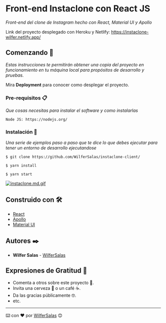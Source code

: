 # Front-end Instaclone con React JS

_Front-end del clone de Instagram hecho con React, Material UI y Apollo_

Link del proyecto desplegado con Heroku y Netlify: https://instaclone-wilfer.netlify.app/

## Comenzando 🚀

_Estas instrucciones te permitirán obtener una copia del proyecto en funcionamiento en tu máquina local para propósitos de desarrollo y pruebas._

Mira **Deployment** para conocer como desplegar el proyecto.


### Pre-requisitos 📋

_Que cosas necesitas para instalar el software y como instalarlas_

```
Node JS: https://nodejs.org/
```

### Instalación 🔧

_Una serie de ejemplos paso a paso que te dice lo que debes ejecutar para tener un entorno de desarrollo ejecutandose_

```
$ git clone https://github.com/WilferSalas/instaclone-client/
```

```
$ yarn install
```

```
$ yarn start
```

[![instaclone.md.gif](https://s2.gifyu.com/images/instaclone.md.gif)](https://gifyu.com/image/UuAd)


## Construido con 🛠️

* [React](https://reactjs.org/)
* [Apollo](https://www.apollographql.com/)
* [Material UI](https://material-ui.com/)

## Autores ✒️

* **Wilfer Salas** - [WilferSalas](https://github.com/WilferSalas)

## Expresiones de Gratitud 🎁

* Comenta a otros sobre este proyecto 📢.
* Invita una cerveza 🍺 o un café ☕.
* Da las gracias públicamente 🤓.
* etc.



---
⌨️ con ❤️ por [WilferSalas](https://github.com/WilferSalas) 😊
